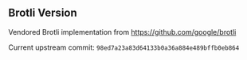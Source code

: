 Brotli Version
---

Vendored Brotli implementation from https://github.com/google/brotli

Current upstream commit: `98ed7a23a83d64133b0a36a884e489bffb0eb864`
